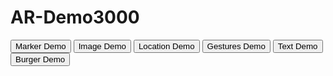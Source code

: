 <html lang="en" dir="ltr">
  <head>
    <meta charset="utf-8">
    <title>AR Demo</title>
  </head>
  <body>
    <h1>AR-Demo3000</h1>
    <button onclick="location.href = 'marker-demo.html';" id="myButton" class="float-left submit-button" >Marker Demo</button>
    <button onclick="location.href = 'image-demo.html';" id="myButton" class="float-left submit-button" >Image Demo</button>
    <button onclick="location.href = 'location-demo.html';" id="myButton" class="float-left submit-button" >Location Demo</button>
    <button onclick="location.href = 'gestures-demo.html';" id="myButton" class="float-left submit-button" >Gestures Demo</button>
    <button onclick="location.href = 'text.html';" id="myButton" class="float-left submit-button" >Text Demo</button>
    <button onclick="location.href = 'burger-text.html';" id="myButton" class="float-left submit-button" >Burger Demo</button>

  </body>
</html>
